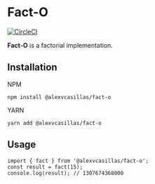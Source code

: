 # Fact-O

[![CircleCI](https://circleci.com/gh/alexvcasillas/fact-o.svg?style=svg)](https://circleci.com/gh/alexvcasillas/fact-o)

**Fact-O** is a factorial implementation.

## Installation

NPM

```
npm install @alexvcasillas/fact-o
```

YARN

```
yarn add @alexvcasillas/fact-o
```

## Usage

```
import { fact } from '@alexvcasillas/fact-o';
const result = fact(15);
console.log(result); // 1307674368000
```
